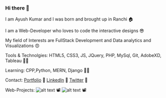 ### Hi there 👋

<!--
**ayushkr459/ayushkr459** is a ✨ _special_ ✨ repository because its `README.md` (this file) appears on your GitHub profile.

Here are some ideas to get you started:

- 🔭 I’m currently working on ...
- 🌱 I’m currently learning ...
- 👯 I’m looking to collaborate on ...
- 🤔 I’m looking for help with ...
- 💬 Ask me about ...
- 📫 How to reach me: ...
- 😄 Pronouns: ...
- ⚡ Fun fact: ...
-->

I am Ayush Kumar and I was born and brought up in Ranchi 🏠 

I am a Web-Developer who loves to code the interactive designs 😎

My field of Interests are FullStack Development and Data analytics and Visualizations 😍

Tools & Technolgies: HTML5, CSS3, JS, JQuery, PHP, MySql, Git, AdobeXD, Tableau 👨‍💻

Learning: CPP,Python, MERN, Django 👨‍🎓

Contact: [Portfolio](http://www.ayushkumar459.me) 📱
         [LinkedIn](https://www.linkedin.com/in/ayushkr459/) 📱
         [Twitter](https://twitter.com/AyushKu57421342) 📱


Web-Projects: ![alt text](https://github.com/ayushkr459/debsoc2k20/blob/master/img/lh.png "DebSoc") 📽
              ![alt text](https://github.com/ayushkr459/Vooz-Designers/blob/master/img/Vooz-Logo.png "Vooz Designers") 📽
